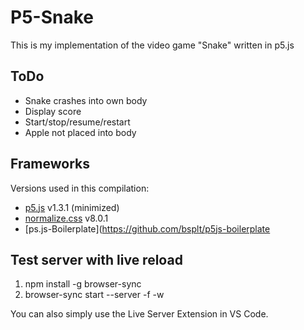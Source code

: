 # P5-Snake

This is my implementation of the video game "Snake" written in p5.js

## ToDo
- Snake crashes into own body
- Display score
- Start/stop/resume/restart
- Apple not placed into body

## Frameworks

Versions used in this compilation:

- [p5.js](http://p5js.org/) v1.3.1 (minimized)
- [normalize.css](https://github.com/anishathalye/?normalize) v8.0.1
- [ps.js-Boilerplate](https://github.com/bsplt/p5js-boilerplate


## Test server with live reload

 1. npm install -g browser-sync
 2. browser-sync start --server -f -w

You can also simply use the Live Server Extension in VS Code.